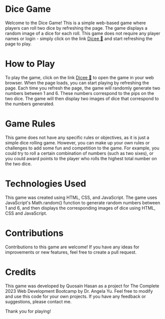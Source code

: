 # Dice Game
Welcome to the Dice Game! This is a simple web-based game where players can roll two dice by refreshing the page. The game displays a random image of a dice for each roll. This game does not require any player names or login - simply click on the link [Dicee 🎲](https://quosainhasan.github.io/Dicee-Game/) and start refreshing the page to play.

# How to Play
To play the game, click on the link [Dicee 🎲](https://quosainhasan.github.io/Dicee-Game/) to open the game in your web browser. When the page loads, you can start playing by refreshing the page. Each time you refresh the page, the game will randomly generate two numbers between 1 and 6. These numbers correspond to the pips on the two dice. The game will then display two images of dice that correspond to the numbers generated.
# Game Rules
This game does not have any specific rules or objectives, as it is just a simple dice rolling game. However, you can make up your own rules or challenges to add some fun and competition to the game. For example, you could try to roll a certain combination of numbers (such as two sixes), or you could award points to the player who rolls the highest total number on the two dice.

# Technologies Used
This game was created using HTML, CSS, and JavaScript. The game uses JavaScript's Math.random() function to generate random numbers between 1 and 6, and then displays the corresponding images of dice using HTML, CSS and JavaScript.

# Contributions
Contributions to this game are welcome! If you have any ideas for improvements or new features, feel free to create a pull request.

# Credits
This game was developed by Quosain Hasan as a project for The Complete 2023 Web Development Bootcamp by Dr. Angela Yu. Feel free to modify and use this code for your own projects. If you have any feedback or suggestions, please contact me.

Thank you for playing!
